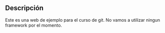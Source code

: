 ## Descripción

Este es una web de ejemplo para el curso de git.
No vamos a utilizar ningun framework por el momento.
